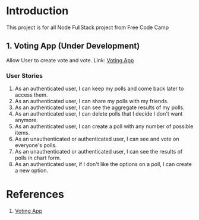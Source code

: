# Introduction
This project is for all Node FullStack project from Free Code Camp

## 1. Voting App (Under Development)
Allow User to create vote and vote. Link: [Voting App](https://cyfcc.herokuapp.com/app/vote)

### User Stories
1. As an authenticated user, I can keep my polls and come back later to access them.
2. As an authenticated user, I can share my polls with my friends.
3. As an authenticated user, I can see the aggregate results of my polls.
4. As an authenticated user, I can delete polls that I decide I don't want anymore.
5. As an authenticated user, I can create a poll with any number of possible items.
6. As an unauthenticated or authenticated user, I can see and vote on everyone's polls.
7. As an unauthenticated or authenticated user, I can see the results of polls in chart form.
8. As an authenticated user, if I don't like the options on a poll, I can create a new option.

# References
1. [Voting App](https://www.freecodecamp.com/challenges/build-a-voting-app)
